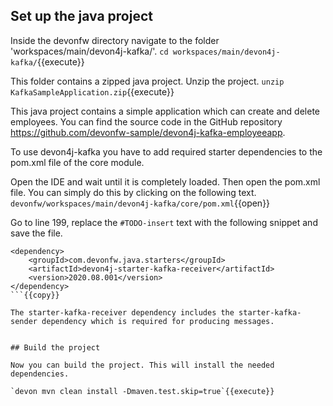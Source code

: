 ## Set up the java project

Inside the devonfw directory navigate to the folder 'workspaces/main/devon4j-kafka/'.
`cd workspaces/main/devon4j-kafka/`{{execute}}

This folder contains a zipped java project. Unzip the project.
`unzip KafkaSampleApplication.zip`{{execute}}

This java project contains a simple application which can create and delete employees. You can find the source code in the GitHub repository https://github.com/devonfw-sample/devon4j-kafka-employeeapp.

To use devon4j-kafka you have to add required starter dependencies to the pom.xml file of the core module.

Open the IDE and wait until it is completely loaded. Then open the pom.xml file. You can simply do this by clicking on the following text.
`devonfw/workspaces/main/devon4j-kafka/core/pom.xml`{{open}}

Go to line 199, replace the `#TODO-insert` text with the following snippet and save the file.
```
<dependency>
	<groupId>com.devonfw.java.starters</groupId>
	<artifactId>devon4j-starter-kafka-receiver</artifactId>
	<version>2020.08.001</version>
</dependency>
```{{copy}}

The starter-kafka-receiver dependency includes the starter-kafka-sender dependency which is required for producing messages.


## Build the project

Now you can build the project. This will install the needed dependencies.

`devon mvn clean install -Dmaven.test.skip=true`{{execute}}